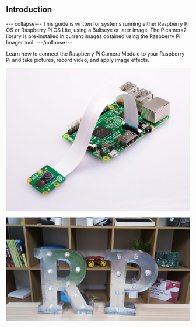 ## Introduction

--- collapse---
This guide is written for systems running either Raspberry Pi OS or Raspberry Pi OS Lite, using a Bullseye or later image. The Picamera2 library is pre-installed in current images obtained using the Raspberry Pi Imager tool.
---/collapse---

Learn how to connect the Raspberry Pi Camera Module to your Raspberry Pi and take pictures, record video, and apply image effects.

![Raspberry Pi with Camera Module attached](images/pi-camera-attached.jpg)

![Picture of the letters R and P, taken with the Raspberry Pi Camera Module](images/none.jpg)
